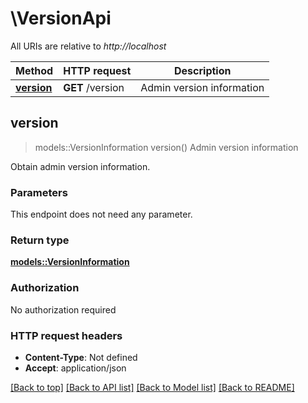 # \VersionApi

All URIs are relative to *http://localhost*

Method | HTTP request | Description
------------- | ------------- | -------------
[**version**](VersionApi.md#version) | **GET** /version | Admin version information



## version

> models::VersionInformation version()
Admin version information

Obtain admin version information.

### Parameters

This endpoint does not need any parameter.

### Return type

[**models::VersionInformation**](VersionInformation.md)

### Authorization

No authorization required

### HTTP request headers

- **Content-Type**: Not defined
- **Accept**: application/json

[[Back to top]](#) [[Back to API list]](../README.md#documentation-for-api-endpoints) [[Back to Model list]](../README.md#documentation-for-models) [[Back to README]](../README.md)

